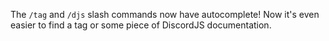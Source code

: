 The `/tag` and `/djs` slash commands now have autocomplete! Now it's even easier to find a tag or some piece of DiscordJS documentation.